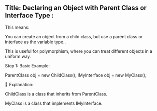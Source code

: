 ﻿##  Title: Declaring an Object with Parent Class or Interface Type :

This means: 

You can create an object from a child class, but use a parent class or interface as the variable type..

This is useful for polymorphism, where you can treat different objects in a uniform way.

Step 1: Basic Example:

ParentClass obj = new ChildClass(); 
IMyInterface obj = new MyClass();

📌 Explanation:

ChildClass is a class that inherits from ParentClass.

MyClass is a class that implements IMyInterface.




